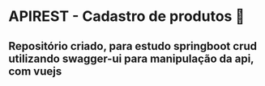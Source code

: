 # APIREST - Cadastro de produtos 🚧

## Repositório criado, para estudo springboot crud utilizando swagger-ui para manipulação da api, com vuejs
